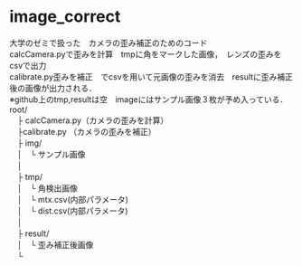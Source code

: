 # image_correct<br>
大学のゼミで扱った　カメラの歪み補正のためのコード<br>
calcCamera.pyで歪みを計算　tmpに角をマークした画像，　レンズの歪みをcsvで出力<br>
calibrate.py歪みを補正　でcsvを用いて元画像の歪みを消去　resultに歪み補正後の画像が出力される．<br>
※github上のtmp,resultは空　imageにはサンプル画像３枚が予め入っている．<br>
root/<br>
　├ calcCamera.py（カメラの歪みを計算）<br>
　├calibrate.py （カメラの歪みを補正）<br>
　├ img/<br>
　│　└  サンプル画像 <br>
　│<br>
　├ tmp/<br>
　│　└  角検出画像<br>
　│　└  mtx.csv(内部パラメータ)<br>
　│　└  dist.csv(内部パラメータ)<br>
　│<br>
　├ result/<br>
　│　└  歪み補正後画像 <br>
　└<br>
